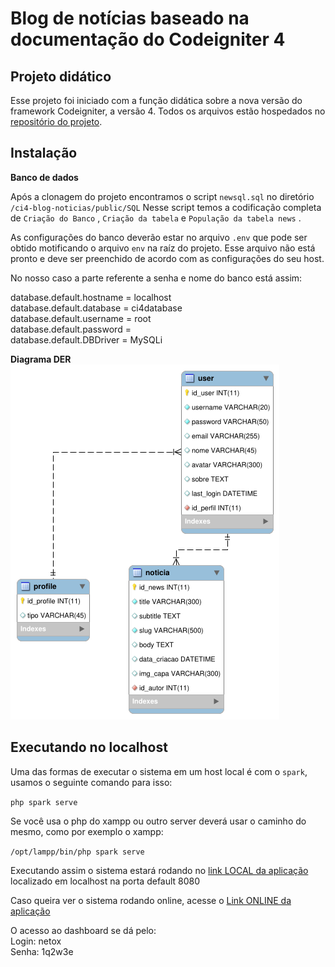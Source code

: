 # Blog de notícias baseado na documentação do Codeigniter 4

## Projeto didático

Esse projeto foi iniciado com a função didática sobre a nova versão do framework Codeigniter, a versão 4.
Todos os arquivos estão hospedados no [repositório do projeto](https://github.com/netoxhoppus/ci4-blog-noticias).


## Instalação

**Banco de dados**

Após a clonagem do projeto encontramos o script `newsql.sql` no diretório `/ci4-blog-noticias/public/SQL`
Nesse script temos a codificação completa de `Criação do Banco` , `Criação da tabela` e `População da tabela news` .

As configurações do banco deverão estar no arquivo `.env` que pode ser obtido motificando o arquivo `env` na raíz do projeto.
Esse arquivo não está pronto e deve ser preenchido de acordo com as configurações do seu host.  

No nosso caso a parte referente a senha e nome do banco está assim:

database.default.hostname = localhost  
database.default.database = ci4database  
database.default.username = root  
database.default.password =   
database.default.DBDriver = MySQLi  

**Diagrama DER**
![Link ONLINE da aplicação](https://github.com/netoxhoppus/ci4-blog-noticias/blob/master/public/SQL/diagrama.png) 


## Executando no localhost

Uma das formas de executar o sistema em um host local é com o `spark`, usamos o seguinte comando para isso:

`php spark serve`

Se você usa o php do xampp ou outro server deverá usar o caminho do mesmo, como por exemplo o xampp: 

`/opt/lampp/bin/php spark serve`

Executando assim o sistema estará rodando no [link LOCAL da aplicação](http://localhost:8080/home) localizado em localhost na porta default 8080

Caso queira ver o sistema rodando online, acesse o [Link ONLINE da aplicação](http://blogdenoticias.cf/) 

O acesso ao dashboard se dá pelo:  
Login: netox  
Senha: 1q2w3e
